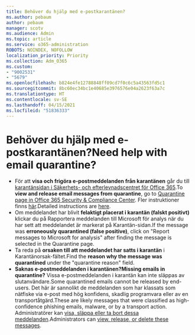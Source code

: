 ```yaml
---
title: Behöver du hjälp med e-postkarantänen?
ms.author: pebaum
author: pebaum
manager: scotv
ms.audience: Admin
ms.topic: article
ms.service: o365-administration
ROBOTS: NOINDEX, NOFOLLOW
localization_priority: Priority
ms.collection: Adm_O365
ms.custom:
- "9002531"
- "5679"
ms.openlocfilehash: b824e4fe12788848ff09cd7f0c6c5a43563fd5c1
ms.sourcegitcommit: 8bc60ec34bc1e40685e3976576e04a2623f63a7c
ms.translationtype: HT
ms.contentlocale: sv-SE
ms.lasthandoff: 04/15/2021
ms.locfileid: "51836333"
---
```

# <a name="need-help-with-email-quarantine"></a><span data-ttu-id="df8eb-102">Behöver du hjälp med e-postkarantänen?</span><span class="sxs-lookup"><span data-stu-id="df8eb-102">Need help with email quarantine?</span></span>

- <span data-ttu-id="df8eb-103">För att **visa och frigöra e-postmeddelanden från karantänen** går du till [karantänsidan i Säkerhets- och efterlevnadscentret för Office 365](https://protection.office.com/quarantine).</span><span class="sxs-lookup"><span data-stu-id="df8eb-103">To **view and release email messages from quarantine**, go to [Quarantine page in Office 365 Security & Compliance Center](https://protection.office.com/quarantine).</span></span> <span data-ttu-id="df8eb-104">Fler instruktioner finns [här](https://docs.microsoft.com/microsoft-365/security/office-365-security/find-and-release-quarantined-messages-as-a-user?view=o365-worldwide#view-your-quarantined-messages).</span><span class="sxs-lookup"><span data-stu-id="df8eb-104">Detailed instructions are [here](https://docs.microsoft.com/microsoft-365/security/office-365-security/find-and-release-quarantined-messages-as-a-user?view=o365-worldwide#view-your-quarantined-messages).</span></span>
- <span data-ttu-id="df8eb-105">Om meddelandet har blivit **felaktigt placerat i karantän (falskt positivt)** klickar du på Rapportera meddelanden till Microsoft för analys när du har sett att meddelandet är markerat på Karantän-sidan.</span><span class="sxs-lookup"><span data-stu-id="df8eb-105">If the message was **erroneously quarantined (false positive)**, click on "Report messages to Microsoft for analysis" after finding the message is selected in the Quarantine page.</span></span> 
- <span data-ttu-id="df8eb-106">Ta reda på **orsaken till att meddelandet har satts i karantän** i Karantänorsak-fältet.</span><span class="sxs-lookup"><span data-stu-id="df8eb-106">Find the **reason why the message was quarantined** under the "quarantine reason" field.</span></span>
- <span data-ttu-id="df8eb-107">**Saknas e-postmeddelanden i karantänen?**</span><span class="sxs-lookup"><span data-stu-id="df8eb-107">**Missing emails in quarantine?**</span></span> <span data-ttu-id="df8eb-108">Vissa e-postmeddelanden i karantän kan inte släppas av slutanvändare.</span><span class="sxs-lookup"><span data-stu-id="df8eb-108">Some quarantined emails cannot be released by end-users.</span></span> <span data-ttu-id="df8eb-109">Det här är sannolikt de meddelanden som har klassats som nätfiske via e-post med hög konfidens, skadlig programvara eller av en transportåtgärd.</span><span class="sxs-lookup"><span data-stu-id="df8eb-109">These are likely messages that were classified as high-confidence phishing emails, malware, or by a transport action.</span></span> <span data-ttu-id="df8eb-110">Administratörer kan [visa, släppa eller ta bort dessa meddelanden](https://docs.microsoft.com/microsoft-365/security/office-365-security/manage-quarantined-messages-and-files?view=o365-worldwide).</span><span class="sxs-lookup"><span data-stu-id="df8eb-110">Administrators can [view, release, or delete these messages](https://docs.microsoft.com/microsoft-365/security/office-365-security/manage-quarantined-messages-and-files?view=o365-worldwide).</span></span> 
